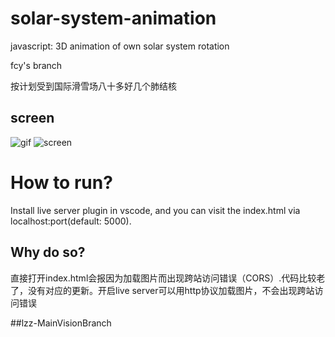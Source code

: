 # solar-system-animation
javascript: 3D animation of own solar system rotation

fcy's branch

按计划受到国际滑雪场八十多好几个肺结核

## screen
![gif](https://raw.githubusercontent.com/reger-men/solar-system-animation/master/SolarSystem/assets/gif.gif)
![screen](https://cloud.githubusercontent.com/assets/8779942/26289247/a4247826-3e9e-11e7-9596-af62e4df2b44.png)

# How to run?
Install live server plugin in vscode, and you can visit the index.html via localhost:port(default: 5000).
## Why do so?
直接打开index.html会报因为加载图片而出现跨站访问错误（CORS）.代码比较老了，没有对应的更新。开启live server可以用http协议加载图片，不会出现跨站访问错误


##lzz-MainVisionBranch